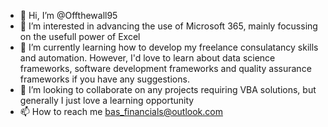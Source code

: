 - 👋 Hi, I’m @Offthewall95
- 👀 I’m interested in advancing the use of Microsoft 365, mainly focussing on the usefull power of Excel
- 🌱 I’m currently learning how to develop my freelance consulatancy skills and automation. However, I'd love to learn about data science frameworks, software development frameworks and quality assurance frameworks if you have any suggestions.
- 💞️ I’m looking to collaborate on any projects requiring VBA solutions, but generally I just love a learning opportunity
- 📫 How to reach me bas_financials@outlook.com

<!---
Offthewall95/Offthewall95 is a ✨ special ✨ repository because its `README.md` (this file) appears on your GitHub profile.
You can click the Preview link to take a look at your changes.
--->
